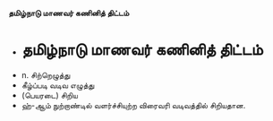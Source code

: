 **தமிழ்நாடு மாணவர் கணினித் திட்டம்**
- # தமிழ்நாடு மாணவர் கணினித் திட்டம்
- n. சிற்றெழுத்து
- கீழ்ப்படி வடிவ எழுத்து
- (பெயரடை) சிறிய
- ஹ்-ஆம் நுற்றாண்டில் வளர்ச்சியுற்ற விரைவரி வடிவத்தில் சிறியதான.

